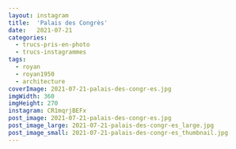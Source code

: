 ```yaml
---
layout: instagram
title:  'Palais des Congrès'
date:   2021-07-21
categories: 
  - trucs-pris-en-photo
  - trucs-instagrammes
tags:
  - royan
  - royan1950
  - architecture
coverImage: 2021-07-21-palais-des-congr-es.jpg
imgWidth: 360
imgHeight: 270
instagram: CR1mqrjBEFx
post_image: 2021-07-21-palais-des-congr-es.jpg
post_image_large: 2021-07-21-palais-des-congr-es_large.jpg
post_image_small: 2021-07-21-palais-des-congr-es_thumbnail.jpg
---
```



